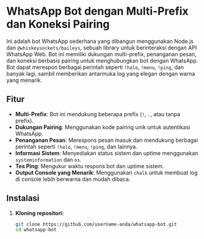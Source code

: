 # WhatsApp Bot dengan Multi-Prefix dan Koneksi Pairing

Ini adalah bot WhatsApp sederhana yang dibangun menggunakan Node.js dan `@whiskeysockets/baileys`, sebuah library untuk berinteraksi dengan API WhatsApp Web. Bot ini memiliki dukungan multi-prefix, penanganan pesan, dan koneksi berbasis pairing untuk menghubungkan bot dengan WhatsApp. Bot dapat merespon berbagai perintah seperti `!halo`, `!menu`, `!ping`, dan banyak lagi, sambil memberikan antarmuka log yang elegan dengan warna yang menarik.

## Fitur

- **Multi-Prefix**: Bot ini mendukung beberapa prefix (`!`, `.`, atau tanpa prefix).
- **Dukungan Pairing**: Menggunakan kode pairing unik untuk autentikasi WhatsApp.
- **Penanganan Pesan**: Merespons pesan masuk dan mendukung berbagai perintah seperti `!halo`, `!menu`, `!ping`, dan lainnya.
- **Informasi Sistem**: Menyediakan status sistem dan uptime menggunakan `systeminformation` dan `os`.
- **Tes Ping**: Mengukur waktu respons bot dan uptime sistem.
- **Output Console yang Menarik**: Menggunakan `chalk` untuk membuat log di console lebih berwarna dan mudah dibaca.

## Instalasi

1. **Kloning repositori:**

   ```bash
   git clone https://github.com/username-anda/whatsapp-bot.git
   cd whatsapp-bot
